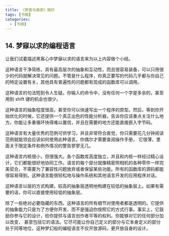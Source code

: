 ```yaml
---
title: 《黑客与画家》摘抄
tags: [书摘]
categories:
  - [书摘]
---
```


## 14. 梦寐以求的编程语言

让我们试着描述黑客心中梦寐以求的语言来为以上内容做个小结。

这种语言干净简练，具有最高层次的抽象和互动性，而且很容易装备，可以只用很少的代码就解决常见的问题。不管是什么程序，你真正要写的代码几乎都与你自己的特定设置有关，其他具有普遍性的问题都有现成的函数库可以调用。

这种语言的句法短到令人生疑。你输入的命令中，没有任何一个字是多余的，甚至用到 shift 键的机会也很少。

这种语言的抽象程度很高，甚至你可以快速写出一个程序的原型。然后，等到你开始优化的时候，它还提供一个真正出色的性能分析器，告诉你应该重点关注什么地方。你能让多重循环快得难以置信，并且在需要的地方还能直接嵌入字节码。

这种语言有大量优秀的范例可供学习，并且非常符合直觉，你只需要花几分钟阅读范例就能领会应该如何使用此种语言。你偶尔才需要查阅操作手册， 它很薄，里面关于限定条件和例外情况的警告寥寥无几。

这种语言内核很小，但很强大。各个函数库高度独立，并且和内核一样经过精心设计，它们都能很好地协同工作。语言的每个部分就像精密照相机的各种零件一样完美契合，不需要为了兼容性问题放弃或者保留某些功能。所有的函数库的源码都能很容易得到。这种语言能很轻松地与操作系统和其他语言开发的应用程序对话。

这种语言以层的方式构建。较高的抽象层透明地构建在较低的抽象层上。如果有需要的话，你可以直接使用较低的抽象层。

除了一些绝对必要隐藏的东西。这种语言的所有细节对使用者都是透明的。它提供的抽象能力只是为了方便你开发，而不是强迫你按照它的方式行事。事实上，它鼓励你参与它的设计，给你提供与语言创作者平等的权利。你能够对它的任何部分加以改变， 甚至包括它的语法。它尽可能让你自己定义的部分与它本身定义的部分处于同等地位，这种梦幻般的编程语言不仅开放源码，更开放自身的设计。
